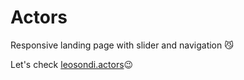 # Actors

Responsive landing page with slider and navigation 😼

Let's check [leosondi.actors](https://leosondi.github.io/Actors-page/)😉
